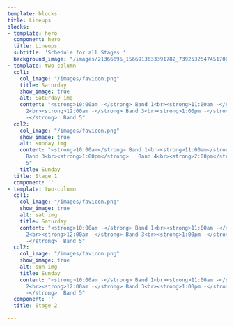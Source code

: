```yaml
---
template: blocks
title: Lineups
blocks:
- template: hero
  component: hero
  title: Lineups
  subtitle: 'Schedule for all Stages '
  background_image: "/images/21366695_1566913633391782_7392532547451706060_o-2.jpg"
- template: two-column
  col1:
    col_image: "/images/favicon.png"
    title: Saturday
    show_image: true
    alt: Saturday img
    content: "<strong>10:00am -</strong> Band 1<br><strong>11:00am -</strong> Band
      2<br><strong>12:00am -</strong> Band 3<br><strong>1:00pm -</strong>  Band 4<br><strong>2:00pm
      -</strong>  Band 5"
  col2:
    col_image: "/images/favicon.png"
    show_image: true
    alt: sunday img
    content: "<strong>10:00am</strong> Band 1<br><strong>11:00am</strong> Band 2<br><strong>12:00am</strong>
      Band 3<br><strong>1:00pm</strong>   Band 4<br><strong>2:00pm</strong>   Band
      5"
    title: Sunday
  title: Stage 1
  component: ''
- template: two-column
  col1:
    col_image: "/images/favicon.png"
    show_image: true
    alt: sat img
    title: Saturday
    content: "<strong>10:00am -</strong> Band 1<br><strong>11:00am -</strong> Band
      2<br><strong>12:00am -</strong> Band 3<br><strong>1:00pm -</strong>  Band 4<br><strong>2:00pm
      -</strong>  Band 5"
  col2:
    col_image: "/images/favicon.png"
    show_image: true
    alt: sun img
    title: Sunday
    content: "<strong>10:00am -</strong> Band 1<br><strong>11:00am -</strong> Band
      2<br><strong>12:00am -</strong> Band 3<br><strong>1:00pm -</strong>  Band 4<br><strong>2:00pm
      -</strong>  Band 5"
  component: ''
  title: Stage 2

---
```

